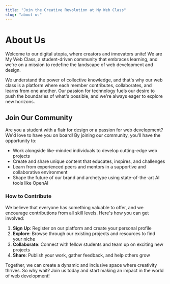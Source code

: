 ```yaml
---
title: "Join the Creative Revolution at My Web Class"
slug: "about-us"
---
```


# About Us

Welcome to our digital utopia, where creators and innovators unite! We are My Web Class, a student-driven community that embraces learning, and we're on a mission to redefine the landscape of web development and design.

We understand the power of collective knowledge, and that's why our web class is a platform where each member contributes, collaborates, and learns from one another. Our passion for technology fuels our desire to push the boundaries of what's possible, and we're always eager to explore new horizons.

## Join Our Community

Are you a student with a flair for design or a passion for web development? We'd love to have you on board! By joining our community, you'll have the opportunity to:

- Work alongside like-minded individuals to develop cutting-edge web projects
- Create and share unique content that educates, inspires, and challenges
- Learn from experienced peers and mentors in a supportive and collaborative environment
- Shape the future of our brand and archetype using state-of-the-art AI tools like OpenAI

### How to Contribute

We believe that everyone has something valuable to offer, and we encourage contributions from all skill levels. Here's how you can get involved:

1. **Sign Up**: Register on our platform and create your personal profile
2. **Explore**: Browse through our existing projects and resources to find your niche
3. **Collaborate**: Connect with fellow students and team up on exciting new projects
4. **Share**: Publish your work, gather feedback, and help others grow

Together, we can create a dynamic and inclusive space where creativity thrives. So why wait? Join us today and start making an impact in the world of web development!

